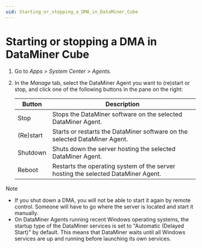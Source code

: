 ```yaml
---
uid: Starting_or_stopping_a_DMA_in_DataMiner_Cube
---
```


# Starting or stopping a DMA in DataMiner Cube

1. Go to *Apps* > *System Center* > *Agents.*

1. In the *Manage* tab, select the DataMiner Agent you want to (re)start or stop, and click one of the following buttons in the pane on the right:

   | Button  | Description                                                                       |
   |-----------|-----------------------------------------------------------------------------------|
   | Stop      | Stops the DataMiner software on the selected DataMiner Agent.                     |
   | (Re)start | Starts or restarts the DataMiner software on the selected DataMiner Agent.        |
   | Shutdown  | Shuts down the server hosting the selected DataMiner Agent.                       |
   | Reboot    | Restarts the operating system of the server hosting the selected DataMiner Agent. |

> [!NOTE]
>
> - If you shut down a DMA, you will not be able to start it again by remote control. Someone will have to go where the server is located and start it manually.
> - On DataMiner Agents running recent Windows operating systems, the startup type of the DataMiner services is set to "Automatic (Delayed Start)" by default. This means that DataMiner waits until all Windows services are up and running before launching its own services.
